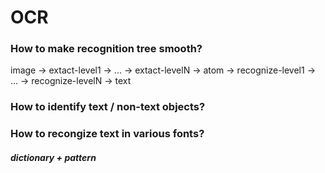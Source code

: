 # OCR

### How to make recognition tree smooth?

image -> extact-level1 -> ... -> extact-levelN -> atom -> recognize-level1 -> ... -> recognize-levelN -> text


### How to identify text / non-text objects?

### How to recongize text in various fonts?

##### dictionary + pattern

